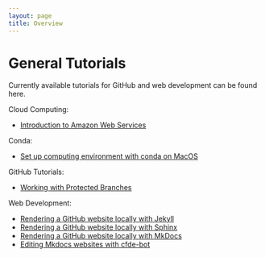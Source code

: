 ```yaml
---
layout: page
title: Overview
---
```



General Tutorials
==================

Currently available tutorials for GitHub and web development can be found here.

Cloud Computing:

- [Introduction to Amazon Web Services](introtoaws.md)

Conda:

  - [Set up computing environment with conda on MacOS](install_conda_tutorial.md)

 GitHub Tutorials:

  - [Working with Protected Branches](ProtectedBranch_HowTo.md)

Web Development:

  - [Rendering a GitHub website locally with Jekyll](Jekyll_Tutorial.md)
  - [Rendering a GitHub website locally with Sphinx](Sphinx_Tutorial.md)
  - [Rendering a GitHub website locally with MkDocs](mkdocs.md)
  - [Editing Mkdocs websites with cfde-bot](cfdebot_website_editing.md)


  
